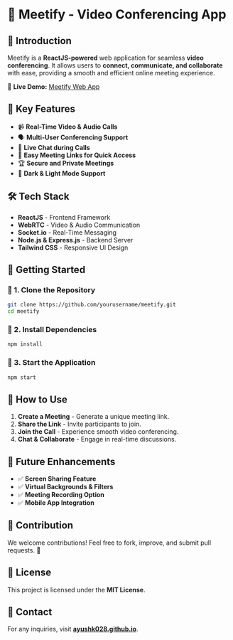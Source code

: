 # 🎥 Meetify - Video Conferencing App

## 🌟 Introduction
Meetify is a **ReactJS-powered** web application for seamless **video conferencing**. It allows users to **connect, communicate, and collaborate** with ease, providing a smooth and efficient online meeting experience. 

🔗 **Live Demo:** [Meetify Web App](https://meetify-web-app.netlify.app/)

## 🚀 Key Features
- 📹 **Real-Time Video & Audio Calls**
- 🗣️ **Multi-User Conferencing Support**
- 💬 **Live Chat during Calls**
- 🔗 **Easy Meeting Links for Quick Access**
- 🏆 **Secure and Private Meetings**
- 🌙 **Dark & Light Mode Support**

## 🛠️ Tech Stack
- **ReactJS** - Frontend Framework
- **WebRTC** - Video & Audio Communication
- **Socket.io** - Real-Time Messaging
- **Node.js & Express.js** - Backend Server
- **Tailwind CSS** - Responsive UI Design

## 📖 Getting Started
### 🔹 1. Clone the Repository
```sh
git clone https://github.com/yourusername/meetify.git
cd meetify
```

### 🔹 2. Install Dependencies
```sh
npm install
```

### 🔹 3. Start the Application
```sh
npm start
```

## 🎯 How to Use
1. **Create a Meeting** - Generate a unique meeting link.
2. **Share the Link** - Invite participants to join.
3. **Join the Call** - Experience smooth video conferencing.
4. **Chat & Collaborate** - Engage in real-time discussions.

## 🔮 Future Enhancements
- ✅ **Screen Sharing Feature**
- ✅ **Virtual Backgrounds & Filters**
- ✅ **Meeting Recording Option**
- ✅ **Mobile App Integration**

## 🤝 Contribution
We welcome contributions! Feel free to fork, improve, and submit pull requests. 🚀

## 📜 License
This project is licensed under the **MIT License**.

## 📩 Contact
For any inquiries, visit **[ayushk028.github.io](https://ayushk028.github.io)**.

